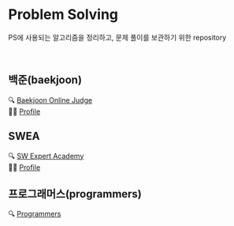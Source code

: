# Problem Solving
<p>PS에 사용되는 알고리즘을 정리하고, 문제 풀이를 보관하기 위한 repository</p>
<br>

## 백준(baekjoon)
🔍 [Baekjoon Online Judge](https://www.acmicpc.net) <br>
👩‍💻 [Profile](https://www.acmicpc.net/user/ivvi_a)
<br>

## SWEA
🔍 [SW Expert Academy](https://swexpertacademy.com/main/main.do) <br>
👩‍💻 [Profile](https://swexpertacademy.com/main/userpage/home/userHome.do?userId=AYj7Id5q9gUDFASl)

## 프로그래머스(programmers)
🔍 [Programmers](https://school.programmers.co.kr/learn/challenges?order=recent)
<br>

